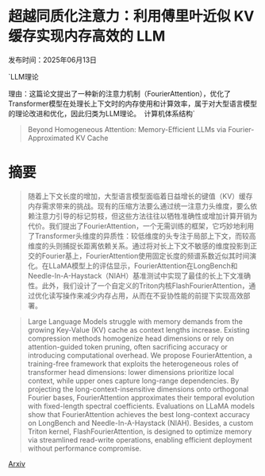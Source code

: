 # 超越同质化注意力：利用傅里叶近似 KV 缓存实现内存高效的 LLM

发布时间：2025年06月13日

`LLM理论

理由：这篇论文提出了一种新的注意力机制（FourierAttention），优化了Transformer模型在处理长上下文时的内存使用和计算效率，属于对大型语言模型的理论改进和优化，因此归类为LLM理论。` `计算机体系结构`

> Beyond Homogeneous Attention: Memory-Efficient LLMs via Fourier-Approximated KV Cache

# 摘要

> 随着上下文长度的增加，大型语言模型面临着日益增长的键值（KV）缓存内存需求带来的挑战。现有的压缩方法要么通过统一注意力头维度，要么依赖注意力引导的标记剪枝，但这些方法往往以牺牲准确性或增加计算开销为代价。我们提出了FourierAttention，一个无需训练的框架，它巧妙地利用了Transformer头维度的异质性：较低维度的头专注于局部上下文，而较高维度的头则捕捉长距离依赖关系。通过将对长上下文不敏感的维度投影到正交的Fourier基上，FourierAttention使用固定长度的频谱系数近似其时间演化。在LLaMA模型上的评估显示，FourierAttention在LongBench和Needle-In-A-Haystack（NIAH）基准测试中实现了最佳的长上下文准确性。此外，我们设计了一个自定义的Triton内核FlashFourierAttention，通过优化读写操作来减少内存占用，从而在不妥协性能的前提下实现高效部署。

> Large Language Models struggle with memory demands from the growing Key-Value (KV) cache as context lengths increase. Existing compression methods homogenize head dimensions or rely on attention-guided token pruning, often sacrificing accuracy or introducing computational overhead. We propose FourierAttention, a training-free framework that exploits the heterogeneous roles of transformer head dimensions: lower dimensions prioritize local context, while upper ones capture long-range dependencies. By projecting the long-context-insensitive dimensions onto orthogonal Fourier bases, FourierAttention approximates their temporal evolution with fixed-length spectral coefficients. Evaluations on LLaMA models show that FourierAttention achieves the best long-context accuracy on LongBench and Needle-In-A-Haystack (NIAH). Besides, a custom Triton kernel, FlashFourierAttention, is designed to optimize memory via streamlined read-write operations, enabling efficient deployment without performance compromise.

[Arxiv](https://arxiv.org/abs/2506.11886)